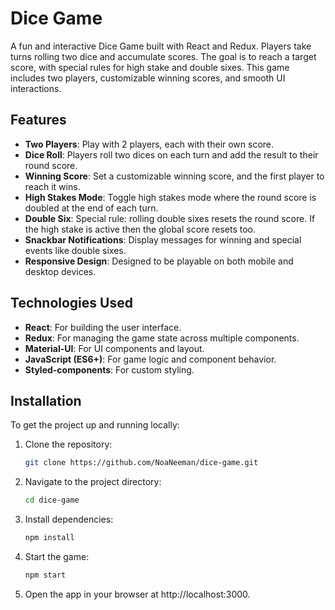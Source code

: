 # Dice Game

A fun and interactive Dice Game built with React and Redux. Players take turns rolling two dice and accumulate scores. The goal is to reach a target score, with special rules for high stake and double sixes. This game includes two players, customizable winning scores, and smooth UI interactions.

## Features

- **Two Players**: Play with 2 players, each with their own score.
- **Dice Roll**: Players roll two dices on each turn and add the result to their round score.
- **Winning Score**: Set a customizable winning score, and the first player to reach it wins.
- **High Stakes Mode**: Toggle high stakes mode where the round score is doubled at the end of each turn.
- **Double Six**: Special rule: rolling double sixes resets the round score. If the high stake is active then the global score resets too.
- **Snackbar Notifications**: Display messages for winning and special events like double sixes.
- **Responsive Design**: Designed to be playable on both mobile and desktop devices.

## Technologies Used

- **React**: For building the user interface.
- **Redux**: For managing the game state across multiple components.
- **Material-UI**: For UI components and layout.
- **JavaScript (ES6+)**: For game logic and component behavior.
- **Styled-components**: For custom styling.

## Installation

To get the project up and running locally:

1. Clone the repository:

   ```bash
   git clone https://github.com/NoaNeeman/dice-game.git
   ```

2. Navigate to the project directory:

   ```bash
   cd dice-game
   ```

3. Install dependencies:

   ```bash
   npm install
   ```

4. Start the game:

   ```bash
   npm start
   ```

5. Open the app in your browser at http://localhost:3000.
